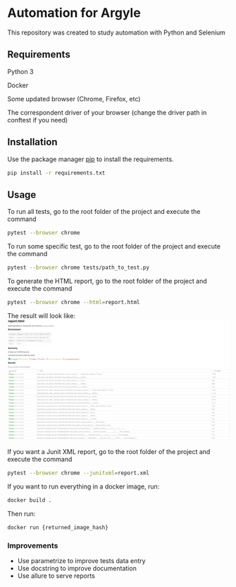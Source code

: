 # Automation for Argyle

This repository was created to study automation with Python and Selenium

## Requirements

Python 3

Docker

Some updated browser (Chrome, Firefox, etc)

The correspondent driver of your browser (change the driver path in conftest if you need)
## Installation

Use the package manager [pip](https://pip.pypa.io/en/stable/) to install the requirements.

```bash
pip install -r requirements.txt
```

## Usage
To run all tests, go to the root folder of the project and execute the command
```bash
pytest --browser chrome
```

To run some specific test, go to the root folder of the project and execute the command
```bash
pytest --browser chrome tests/path_to_test.py
```
To generate the HTML report, go to the root folder of the project and execute the command
```bash
pytest --browser chrome --html=report.html
```

The result will look like:
![alt text](https://github.com/marlonrochaeng/pythonAutomationPratice/blob/master/Report%20Example.png?raw=true)

If you want a Junit XML report, go to the root folder of the project and execute the command
```bash
pytest --browser chrome --junitxml=report.xml
```

If you want to run everything in a docker image, run:
```bash
docker build .
```

Then run:
```bash
docker run {returned_image_hash}
```

### Improvements
 - Use parametrize to improve tests data entry
 - Use docstring to improve documentation 
 - Use allure to serve reports